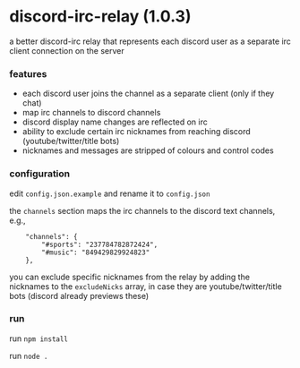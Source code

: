 # discord-irc-relay (1.0.3)
a better discord-irc relay that represents each discord user as a separate irc client connection on the server

### features
- each discord user joins the channel as a separate client (only if they chat)
- map irc channels to discord channels
- discord display name changes are reflected on irc
- ability to exclude certain irc nicknames from reaching discord (youtube/twitter/title bots)
- nicknames and messages are stripped of colours and control codes

### configuration

edit `config.json.example` and rename it to `config.json`

the `channels` section maps the irc channels to the discord text channels, e.g.,

```
    "channels": {
        "#sports": "237784782872424",
        "#music": "849429829924823"
    },
```

you can exclude specific nicknames from the relay by adding the nicknames to the `excludeNicks` array, in case they are youtube/twitter/title bots (discord already previews these)

### run

run `npm install`

run `node .`
